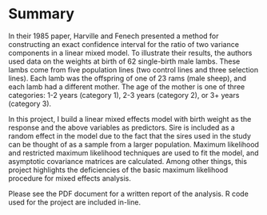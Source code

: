 # Summary

In their 1985 paper, Harville and Fenech presented a method for constructing an exact confidence interval for the ratio of two variance components in a linear mixed model. To illustrate their results, the authors used data on the weights at birth of 62 single-birth male lambs. These lambs come from five population lines (two control lines and three selection lines). Each lamb was the offspring of one of 23 rams (male sheep), and each lamb had a different mother. The age of the mother is one of three categories: 1-2 years (category 1), 2-3 years (category 2), or 3+ years (category 3).

In this project, I build a linear mixed effects model with birth weight as the response and the above variables as predictors. Sire is included as a random effect in the model due to the fact that the sires used in the study can be thought of as a sample from a larger population. Maximum likelihood and restricted maximum likelihood techniques are used to fit the model, and asymptotic covariance matrices are calculated. Among other things, this project highlights the deficiencies of the basic maximum likelihood procedure for mixed effects analysis.

Please see the PDF document for a written report of the analysis. R code used for the project are included in-line.
